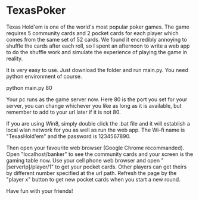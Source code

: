 TexasPoker
==========
Texas Hold'em is one of the world's most popular poker games. The game requires 5 community cards and 2 pocket cards for each player which comes from the same set of 52 cards. We found it encredibly annoying to shuffle the cards after each roll, so I spent an afternoon to write a web app to do the shuffle work and simulate the experience of playing the game in reality.

It is very easy to use. Just download the folder and run main.py. You need python environment of course.

python main.py 80

Your pc runs as the game server now. Here 80 is the port you set for your server, you can change whichever you like as long as it is available, but remember to add to your url later if it is not 80.

If you are using Win8, simply double click the .bat file and it will establish a local wlan network for you as well as run the web app. The Wi-fi name is "TexasHold'em" and the password is 1234567890.

Then open your favourite web browser (Google Chrome recommanded). Open "localhost/banker" to see the community cards and your screen is the gaming table now. Use your cell phone web browser and open "[serverIp]/player/1" to get your pocket cards. Other players can get theirs by different number specified at the url path. Refresh the page by the "player x"  button to get new pocket cards when you start a new round.

Have fun with your friends!
